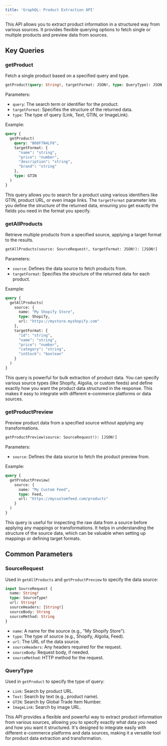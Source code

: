 ```yaml
---
title: 'GraphQL: Product Extraction API'
---
```


This API allows you to extract product information in a structured way from various sources. It provides flexible querying options to fetch single or multiple products and preview data from sources.

## Key Queries

### getProduct

Fetch a single product based on a specified query and type.

```graphql
getProduct(query: String!, targetFormat: JSON!, type: QueryType): JSON
```

Parameters:
- `query`: The search term or identifier for the product.
- `targetFormat`: Specifies the structure of the returned data.
- `type`: The type of query (Link, Text, GTIN, or ImageLink).

Example:

```graphql
query {
  getProduct(
    query: "B08F7N4LF8",
    targetFormat: {
      "name": "string",
      "price": "number",
      "description": "string",
      "brand": "string"
    },
    type: GTIN
  )
}
```

This query allows you to search for a product using various identifiers like GTIN, product URL, or even image links. The `targetFormat` parameter lets you define the structure of the returned data, ensuring you get exactly the fields you need in the format you specify.

### getAllProducts

Retrieve multiple products from a specified source, applying a target format to the results.

```graphql
getAllProducts(source: SourceRequest!, targetFormat: JSON!): [JSON!]
```

Parameters:
- `source`: Defines the data source to fetch products from.
- `targetFormat`: Specifies the structure of the returned data for each product.

Example:

```graphql
query {
  getAllProducts(
    source: {
      name: "My Shopify Store",
      type: Shopify,
      url: "https://mystore.myshopify.com"
    },
    targetFormat: {
      "id": "string",
      "name": "string",
      "price": "number",
      "category": "string",
      "inStock": "boolean"
    }
  )
}
```

This query is powerful for bulk extraction of product data. You can specify various source types (like Shopify, Algolia, or custom feeds) and define exactly how you want the product data structured in the response. This makes it easy to integrate with different e-commerce platforms or data sources.

### getProductPreview

Preview product data from a specified source without applying any transformations.

```graphql
getProductPreview(source: SourceRequest!): [JSON!]
```

Parameters:
- `source`: Defines the data source to fetch the product preview from.

Example:

```graphql
query {
  getProductPreview(
    source: {
      name: "My Custom Feed",
      type: Feed,
      url: "https://mycustomfeed.com/products"
    }
  )
}
```

This query is useful for inspecting the raw data from a source before applying any mappings or transformations. It helps in understanding the structure of the source data, which can be valuable when setting up mappings or defining target formats.

## Common Parameters

### SourceRequest

Used in `getAllProducts` and `getProductPreview` to specify the data source:

```graphql
input SourceRequest {
  name: String!
  type: SourceType!
  url: String!
  sourceHeaders: [String!]
  sourceBody: String
  sourceMethod: String
}
```

- `name`: A name for the source (e.g., "My Shopify Store").
- `type`: The type of source (e.g., Shopify, Algolia, Feed).
- `url`: The URL of the data source.
- `sourceHeaders`: Any headers required for the request.
- `sourceBody`: Request body, if needed.
- `sourceMethod`: HTTP method for the request.

### QueryType

Used in `getProduct` to specify the type of query:

- `Link`: Search by product URL.
- `Text`: Search by text (e.g., product name).
- `GTIN`: Search by Global Trade Item Number.
- `ImageLink`: Search by image URL.

This API provides a flexible and powerful way to extract product information from various sources, allowing you to specify exactly what data you need and how you want it structured. It's designed to integrate easily with different e-commerce platforms and data sources, making it a versatile tool for product data extraction and transformation.
